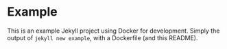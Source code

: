 # Example

This is an example Jekyll project using Docker for development.  Simply the
output of `jekyll new example`, with a Dockerfile (and this README).
